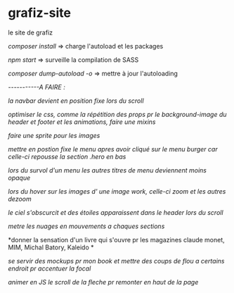 # grafiz-site
le site de grafiz

*composer install* => charge l'autoload et les packages

*npm start* => surveille la compilation de SASS

*composer dump-autoload -o* => mettre à jour l'autoloading




*-----------A FAIRE :*

*la navbar devient en position fixe lors du scroll*

*optimiser le css, comme la répétition des props pr le background-image du header et footer et les animations, faire une mixins*

*faire une sprite pour les images*

*mettre en postion fixe le menu apres avoir cliqué sur le menu burger car celle-ci repousse la section .hero en bas*

*lors du survol d'un menu les autres titres de menu deviennent moins opaque*

*lors du hover sur les images d' une image work, celle-ci zoom et les autres dezoom*

*le ciel s'obscurcit et des étoiles apparaissent dans le header lors du scroll*

*metre les nuages en mouvements a chaques sections*

*donner la sensation d'un livre qui s'ouvre pr les magazines claude monet, MIM, Michal Batory, Kaleido *

*se servir des mockups pr mon book et mettre des coups de flou a certains endroit pr accentuer la focal*

*animer en JS le scroll de la fleche pr remonter en haut de la page*